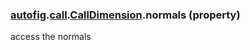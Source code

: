### [autofig](autofig.md).[call](autofig.call.md).[CallDimension](autofig.call.CallDimension.md).normals (property)




access the normals

